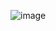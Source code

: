 ![image](https://github.com/Secret-Ambush/WPF-Window-Chrome/assets/91322531/932345bf-d3c5-428f-9970-945ac0f36d71)
